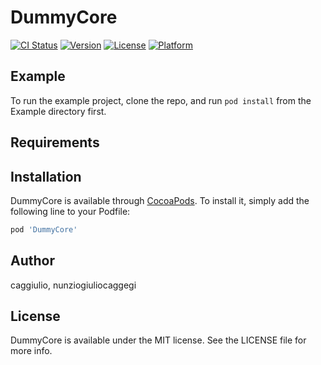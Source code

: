 # DummyCore

[![CI Status](https://img.shields.io/travis/caggiulio/DummyCore.svg?style=flat)](https://travis-ci.org/caggiulio/DummyCore)
[![Version](https://img.shields.io/cocoapods/v/DummyCore.svg?style=flat)](https://cocoapods.org/pods/DummyCore)
[![License](https://img.shields.io/cocoapods/l/DummyCore.svg?style=flat)](https://cocoapods.org/pods/DummyCore)
[![Platform](https://img.shields.io/cocoapods/p/DummyCore.svg?style=flat)](https://cocoapods.org/pods/DummyCore)

## Example

To run the example project, clone the repo, and run `pod install` from the Example directory first.

## Requirements

## Installation

DummyCore is available through [CocoaPods](https://cocoapods.org). To install
it, simply add the following line to your Podfile:

```ruby
pod 'DummyCore'
```

## Author

caggiulio, nunziogiuliocaggegi

## License

DummyCore is available under the MIT license. See the LICENSE file for more info.
